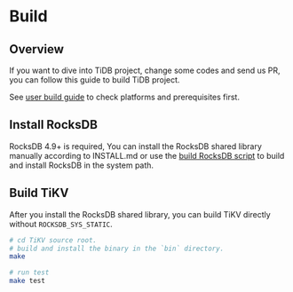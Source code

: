 # Build

## Overview

If you want to dive into TiDB project, change some codes and send us PR, you can follow this guide to build TiDB project.

See [user build guide](../op-guide/build.md) to check platforms and prerequisites first. 

## Install RocksDB

RocksDB 4.9+ is required, You can install the RocksDB shared library manually according to INSTALL.md or use the [build RocksDB script](../scripts/build_rocksdb.sh) to build and install RocksDB in the system path.

## Build TiKV

After you install the RocksDB shared library, you can build TiKV directly without `ROCKSDB_SYS_STATIC`.

```bash
# cd TiKV source root.
# build and install the binary in the `bin` directory.
make 

# run test
make test
```